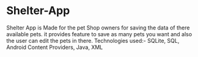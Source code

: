 # Shelter-App
Shelter App is Made for the pet Shop owners for saving the data of there available pets.
it provides feature to save as many pets you want and also the user can edit the pets in there. Technologies used:- SQLite, SQL, Android Content Providers, Java, XML
